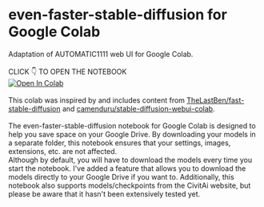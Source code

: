 # even-faster-stable-diffusion for Google Colab
Adaptation of AUTOMATIC1111 web UI for Google Colab.<br><br>
CLICK 👇 TO OPEN THE NOTEBOOK<br>
[![Open In Colab](https://colab.research.google.com/assets/colab-badge.svg)](https://colab.research.google.com/github/dotRelith/even-faster-stable-diffusion/blob/main/even-faster-stable-diffusion.ipynb)<br><br>
This colab was inspired by and includes content from [TheLastBen/fast-stable-diffusion](https://github.com/TheLastBen/fast-stable-diffusion) and [camenduru/stable-diffusion-webui-colab](https://github.com/camenduru/stable-diffusion-webui-colab).<br>
<br>
The even-faster-stable-diffusion notebook for Google Colab is designed to help you save space on your Google Drive. By downloading your models in a separate folder, this notebook ensures that your settings, images, extensions, etc. are not affected.<br>
Although by default, you will have to download the models every time you start the notebook. I've added a feature that allows you to download the models directly to your Google Drive if you want to. Additionally, this notebook also supports models/checkpoints from the CivitAi website, but please be aware that it hasn't been extensively tested yet.
